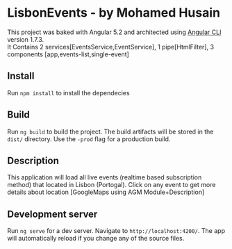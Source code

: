 # LisbonEvents - by Mohamed Husain

This project was baked with Angular 5.2 and architected using [Angular CLI](https://github.com/angular/angular-cli) version 1.7.3. <br>It Contains 2 services[EventsService,EventService], 1 pipe[HtmlFilter], 3 components [app,events-list,single-event]

## Install
Run `npm install` to install the dependecies 

## Build

Run `ng build` to build the project. The build artifacts will be stored in the `dist/` directory. Use the `-prod` flag for a production build.

## Description

This application will load all live events (realtime based subscription method) that located in Lisbon (Portogal). Click on any event to get more details about location [GoogleMaps using AGM Module+Description]

## Development server

Run `ng serve` for a dev server. Navigate to `http://localhost:4200/`. The app will automatically reload if you change any of the source files.


